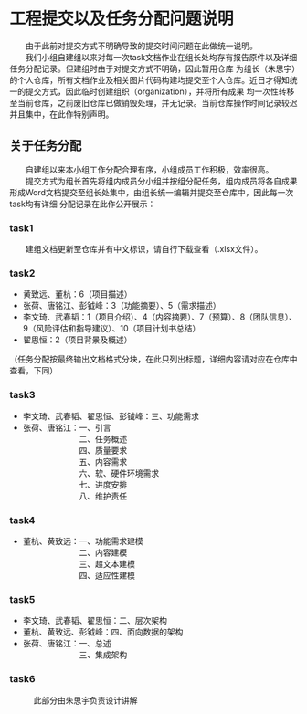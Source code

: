 # 工程提交以及任务分配问题说明
&emsp;&emsp;由于此前对提交方式不明确导致的提交时间问题在此做统一说明。    
&emsp;&emsp;我们小组自建组以来对每一次task文档作业在组长处均存有报告原件以及详细任务分配记录。但建组时由于对提交方式不明确，因此暂用仓库
为组长（朱思宇）的个人仓库，所有文档作业及相关图片代码构建均提交至个人仓库。近日才得知统一的提交方式，因此临时创建组织（organization），并将所有成果
均一次性转移至当前仓库，之前废旧仓库已做销毁处理，并无记录。当前仓库操作时间记录较迟并且集中，在此作特别声明。

## 关于任务分配
&emsp;&emsp;自建组以来本小组工作分配合理有序，小组成员工作积极，效率很高。     
&emsp;&emsp;提交方式为组长首先将组内成员分小组并按组分配任务，组内成员将各自成果形成Word文档提交至组长处集中，由组长统一编辑并提交至仓库中，因此每一次task均有详细
分配记录在此作公开展示：

### task1    
&emsp;&emsp;建组文档更新至仓库并有中文标识，请自行下载查看（.xlsx文件）。
### task2
- 黄致远、董杭：6（项目描述）    
- 张荷、唐铭江、彭钺峰：3（功能摘要）、5（需求描述）    
- 李文琦、武春韬：1（项目介绍）、4（内容摘要）、7（预算）、8（团队信息）、9（风险评估和指导建议）、10（项目计划书总结）    
- 翟思恒：2（项目背景及概述）       

（任务分配按最终输出文档格式分块，在此只列出标题，详细内容请对应在仓库中查看，下同）
### task3
- 李文琦、武春韬、翟思恒、彭钺峰：三、功能需求
- 张荷、唐铭江：一、引言    
&emsp;&emsp;&emsp;&emsp;&emsp;&emsp;&emsp;二、任务概述    
&emsp;&emsp;&emsp;&emsp;&emsp;&emsp;&emsp;四、质量要求    
&emsp;&emsp;&emsp;&emsp;&emsp;&emsp;&emsp;五、内容需求    
&emsp;&emsp;&emsp;&emsp;&emsp;&emsp;&emsp;六、软、硬件环境需求    
&emsp;&emsp;&emsp;&emsp;&emsp;&emsp;&emsp;七、进度安排    
&emsp;&emsp;&emsp;&emsp;&emsp;&emsp;&emsp;八、维护责任
### task4
- 董杭、黄致远：一、功能需求建模    
&emsp;&emsp;&emsp;&emsp;&emsp;&emsp;&emsp;二、内容建模    
&emsp;&emsp;&emsp;&emsp;&emsp;&emsp;&emsp;三、超文本建模     
&emsp;&emsp;&emsp;&emsp;&emsp;&emsp;&emsp;四、适应性建模
### task5 
- 李文琦、武春韬、翟思恒：二、层次架构
- 董杭、黄致远、彭钺峰：四、面向数据的架构
- 张荷、唐铭江：一、总述   
&emsp;&emsp;&emsp;&emsp;&emsp;&emsp;&emsp;三、集成架构
### task6
&emsp;&emsp;&emsp;此部分由朱思宇负责设计讲解
